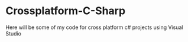 # Crossplatform-C-Sharp
Here will be some of my code for cross platform c# projects using Visual Studio

